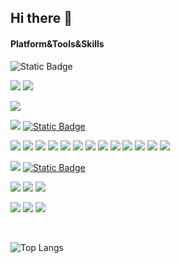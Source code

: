 ## Hi there 👋

<!--
**clevali/clevali** is a ✨ _special_ ✨ repository because its `README.md` (this file) appears on your GitHub profile.

Here are some ideas to get you started:

- 🔭 I’m currently working on ...
- 🌱 I’m currently learning ...
- 👯 I’m looking to collaborate on ...
- 🤔 I’m looking for help with ...
- 💬 Ask me about ...
- 📫 How to reach me: ...
- 😄 Pronouns: ...
- ⚡ Fun fact: ...
-->

#### Platform&Tools&Skills
![Static Badge](https://img.shields.io/badge/Blog-clevali.cn-black?style=flat-square&logo=bloglovin&link=https%3A%2F%2Fwww.clevali.cn%2F)

[![](https://img.shields.io/badge/Windows-10-2376bc?style=flat-square&logo=windows&logoColor=ffffff)](https://www.microsoft.com/en-us/windows/windows-11)
[![](https://img.shields.io/badge/macOS-Big%20Sur-e94256?style=flat-square&logo=apple&logoColor=ffffff)](https://www.apple.com/macos/big-sur/)

[![](https://img.shields.io/badge/IDE-Visual%20Studio%20Code-007ACC?style=flat-square&logo=Visual-Studio-Code&logoColor=ffffff)](https://code.visualstudio.com/)

[![](https://img.shields.io/badge/iPhone-000?style=flat-square&logo=apple&logoColor=ffffff)](https://www.apple.com/iphone/)
[![Static Badge](https://img.shields.io/badge/PS5-black?style=flat-square&logo=playstation)](https://www.playstation.com/zh-hans-hk/ps5/games/)

[![](https://img.shields.io/badge/-HTML5-E34F26?style=flat-square&logo=html5&logoColor=white)](https://html.spec.whatwg.org/)
[![](https://img.shields.io/badge/-JavaScript-f7e018?style=flat-square&logo=javascript&logoColor=white)](https://www.ecma-international.org/)
[![](https://img.shields.io/badge/-CSS3-1572B6?style=flat-square&logo=css3&logoColor=white)](https://www.w3.org/Style/CSS/)
[![](https://img.shields.io/badge/-React-61dafb?style=flat-square&logo=react&logoColor=ffffff)](https://reactjs.org/)
[![](https://img.shields.io/badge/Nextjs-black?style=flat-square&logo=nextdotjs&link=https%3A%2F%2Fwww.clevali.cn%2F)](https://nextjs.org/)
[![](https://img.shields.io/badge/-NestJS-ea2845?style=flat-square&logo=nestjs&logoColor=white)](https://nest.nodejs.cn/)
[![](https://img.shields.io/badge/-NestJS-ea2845?style=flat-square&logo=nestjs&logoColor=white)](https://nest.nodejs.cn/)
[![](https://img.shields.io/badge/-Vue-5BA17F?style=flat-square&logo=vue.js&logoColor=white)](https://cn.vuejs.org/)
[![](https://img.shields.io/badge/Vitest-%236E9F18?style=flat-square&logo=vitest&logoColor=white)](https://vitest.dev/)
[![](https://img.shields.io/badge/Jest-%23C21325?style=flat-square&logo=jest&logoColor=white)](https://jestjs.io/)
[![](https://img.shields.io/badge/-Webpack-8dd6f9?style=flat-square&logo=webpack&logoColor=white)](https://webpack.js.org/)
[![](https://img.shields.io/badge/-Sass-cc6699?style=flat-square&logo=sass&logoColor=white)](https://sass-lang.com/)
[![](https://img.shields.io/badge/-NPM-cb3837?style=flat-square&logo=npm&logoColor=white)](https://npmjs.com/)

[![](https://img.shields.io/badge/-MongoDB-13aa52?style=flat-square&logo=mongodb&logoColor=white)](https://www.mongodb.com/)
[![Static Badge](https://img.shields.io/badge/Mysql-%234479A1?style=flat-square&logo=mysql&logoColor=white)](https://www.mysql.com/)


[![](https://img.shields.io/badge/-Docker-2496ED?style=flat-square&logo=docker&logoColor=ffffff)](https://www.docker.com/)
[![](https://img.shields.io/badge/-Git-f05032?style=flat-square&logo=git&logoColor=white)](https://git-scm.com/)
[![](https://img.shields.io/badge/-Nginx-269539?style=flat-square&logo=nginx&logoColor=ffffff)](https://nginx.org/)

![](https://img.shields.io/badge/clevali%20❤️-FFF?style=flat-square)
[![](https://img.shields.io/badge/Typescript-007ACC?style=flat-square&logo=TypeScript&logoColor=ffffff)](https://www.typescriptlang.org/)
[![](https://img.shields.io/badge/-Node.js-43853d?style=flat-square&logo=node.js&logoColor=ffffff)](https://nodejs.org/)

<br/>

![Top Langs](https://github-readme-stats.vercel.app/api/top-langs/?username=clevali&layout=compact&count_private=true)
